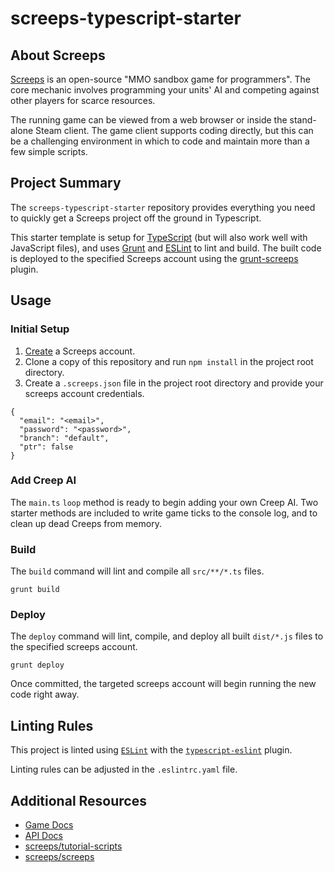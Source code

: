 # screeps-typescript-starter

## About Screeps

[Screeps](https://screeps.com) is an open-source "MMO sandbox game for programmers". The core mechanic involves programming your units' AI and competing against other players for scarce resources.

The running game can be viewed from a web browser or inside the stand-alone Steam client. The game client supports coding directly, but this can be a challenging environment in which to code and maintain more than a few simple scripts.

## Project Summary

The `screeps-typescript-starter` repository provides everything you need to quickly get a Screeps project off the ground in Typescript.

This starter template is setup for [TypeScript](https://www.typescriptlang.org/) (but will also work well with JavaScript files), and uses [Grunt](https://gruntjs.com/) and [ESLint](https://eslint.org/) to lint and build. The built code is deployed to the specified Screeps account using the [grunt-screeps](https://github.com/screeps/grunt-screeps) plugin.

## Usage

### Initial Setup

1. [Create](https://screeps.com/a/#!/register) a Screeps account.
2. Clone a copy of this repository and run `npm install` in the project root directory.
3. Create a `.screeps.json` file in the project root directory and provide your screeps account credentials.

```text
{
  "email": "<email>",
  "password": "<password>",
  "branch": "default",
  "ptr": false
}
```

### Add Creep AI

The `main.ts` `loop` method is ready to begin adding your own Creep AI. Two starter methods are included to write game ticks to the console log, and to clean up dead Creeps from memory.

### Build

The `build` command will lint and compile all `src/**/*.ts` files.

```text
grunt build
```

### Deploy

The `deploy` command will lint, compile, and deploy all built `dist/*.js` files to the specified screeps account.

```text
grunt deploy
```

Once committed, the targeted screeps account will begin running the new code right away.

## Linting Rules

This project is linted using [`ESLint`](https://eslint.org/) with the [`typescript-eslint`](https://github.com/typescript-eslint/typescript-eslint) plugin.

Linting rules can be adjusted in the `.eslintrc.yaml` file.

## Additional Resources

* [Game Docs](https://docs.screeps.com/)
* [API Docs](https://docs.screeps.com/api/)
* [screeps/tutorial-scripts](https://github.com/screeps/tutorial-scripts)
* [screeps/screeps](https://github.com/screeps/screeps)